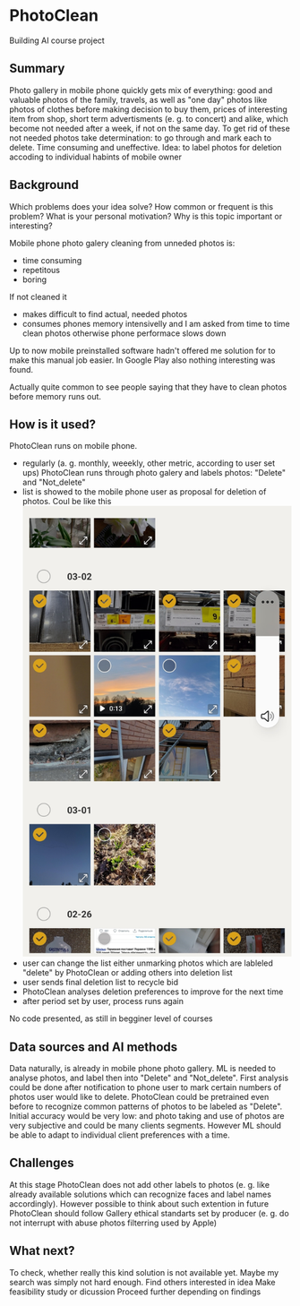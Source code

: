 # PhotoClean
Building AI course project

## Summary

Photo gallery in mobile phone quickly gets mix of everything: good and valuable photos of the family, travels, as well as "one day" photos like photos of clothes before making decision to buy them, prices of interesting item from shop, short term advertisments (e. g. to concert) and alike, which become not needed after a week, if not on the same day. To get rid of these not needed photos take determination: to go through and mark each to delete. Time consuming and uneffective. 
Idea: to label photos for deletion accoding to individual habints of mobile owner


## Background

Which problems does your idea solve? How common or frequent is this problem? What is your personal motivation? Why is this topic important or interesting?

Mobile phone photo galery cleaning from unneded photos is:
* time consuming
* repetitous 
* boring

If not cleaned it
* makes difficult to find actual, needed photos
* consumes phones memory intensivelly and I am asked from time to time clean photos otherwise phone performace slows down

Up to now mobile preinstalled software hadn't offered me solution for to make this manual job easier. In Google Play also nothing interesting was found. 

Actually quite common to see people saying that they have to clean photos before memory runs out.


## How is it used?

PhotoClean runs on mobile phone.
* regularly (a. g. monthly, weeekly, other metric, according to user set ups) PhotoClean runs through photo galery and labels photos: "Delete" and "Not_delete"
* list is showed to the mobile phone user as proposal for deletion of photos. Coul be like this
 ![Photos for deletion](/Screenshot_20220310-112031_Gallery.jpg)
* user can change the list either unmarking photos which are lableled "delete" by PhotoClean or adding others into deletion list
* user sends final deletion list to recycle bid
* PhotoClean analyses deletion preferences to improve for the next time
* after period set by user, process runs again

No code presented, as still in begginer level of courses


## Data sources and AI methods

Data naturally, is already in mobile phone photo gallery. 
ML is needed to analyse photos, and label then into "Delete" and "Not_delete". First analysis could be done after notification to phone user to mark certain numbers of photos user would like to delete. 
PhotoClean could be pretrained even before to recognize common patterns of photos to be labeled as "Delete". Initial accuracy would be very low: and photo taking and use of photos are very subjective and could be many clients segments. However ML should be able to adapt to individual client preferences with a time. 


## Challenges

At this stage PhotoClean does not add other labels to photos (e. g. like already available solutions which can recognize faces and label names accordingly). However possible to think about such extention in future
PhotoClean should follow Gallery ethical standarts set by producer (e. g. do not interrupt with abuse photos filterring used by Apple)

## What next?

To check, whether really this kind solution is not available yet. Maybe my search was simply not hard enough.
Find others interested in idea
Make feasibility study or dicussion
Proceed further depending on findings
